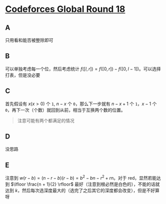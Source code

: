 # [Codeforces Global Round 18](https://codeforces.com/contest/1615)

## A

只用看和能否被整除即可

## B

可以单独考虑每一个位，然后考虑统计 $f([l, r]) = f([0, r]) - f([0, l - 1])$。可以选择打表，但是没必要

## C

首先假设有 $x(x > 0)$ 个 `1`, $n - x$ 个 `0`，那么下一步就有 $n - x + 1$ 个 `1`，$x - 1$ 个 `0`，再下一次（个数）就回到从前，相当于互换两个数的位置。

> 注意可能有两个都满足的情况

## D

没思路

## E

注意到 $w(r - b) = (n - r - b)(r - b) = b^2 - bn - r^2 + rn$。对于 red，显然若能达到 $\lfloor \frac{n + 1}{2} \rfloor$ 最好（注意到根必然是白色的），不能的话就达到 $k$，然后每次选深度最大的（选完了之后其它的深度都会改变），但是不好算呀
